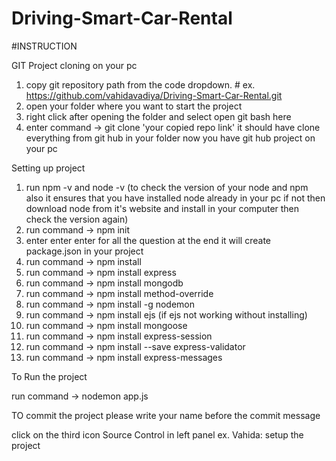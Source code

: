 # Driving-Smart-Car-Rental

#INSTRUCTION

GIT Project cloning on your pc

1. copy git repository path from the code dropdown. # ex. https://github.com/vahidavadiya/Driving-Smart-Car-Rental.git
2. open your folder where you want to start the project
3. right click after opening the folder and select open git bash here
4. enter command -> git clone 'your copied repo link' 
    it should have clone everything from git hub in your folder
    now you have git hub project on your pc

Setting up project

1. run npm -v and node -v (to check the version of your node and npm also it ensures that you have installed node already in your pc if not      then    download node from it's website and install in your computer then check the version again)
2. run command -> npm init
3. enter enter enter for all the question at the end it will create package.json in your project
4. run command -> npm install
5. run command -> npm install express
6. run command -> npm install mongodb
7. run command -> npm install method-override
8. run command -> npm install -g nodemon
9. run command -> npm install ejs (if ejs not working without installing)
10. run command -> npm install mongoose
11. run command -> npm install express-session
12. run command -> npm install --save express-validator
13. run command -> npm install express-messages


To Run the project

run command -> nodemon app.js

TO commit the project please write your name before the commit message

click on the third icon Source Control in left panel
ex. Vahida: setup the project

